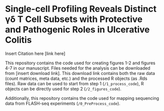 # Single-cell Profiling Reveals Distinct γδ T Cell Subsets with Protective and Pathogenic Roles in Ulcerative Colitis

Insert Citation here [link here]


This repository contains the code used for creating figures 1-2 and figures 4-7 in our manuscript. Files needed for the analysis can be downloaded from [insert download link]. This download link contains both the raw data (count matrices, meta data, etc.) and the processed R objects (as .Rds files). Raw data can be used to start from step 1 (`/1_process_code`), R objects can be directly used for step 2 (`/2_figures_code`).

Additionally, this repository contains the code used for mapping sequencing data from FLASH-seq experiments (`/0_PreProcess_code`).
